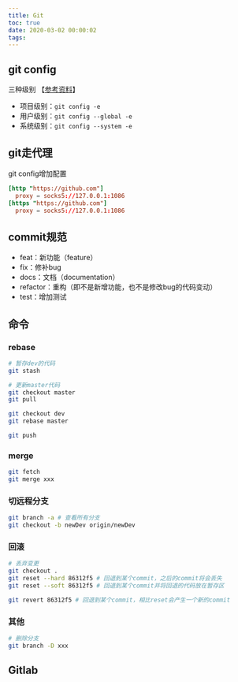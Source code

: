 ```yaml
---
title: Git
toc: true
date: 2020-03-02 00:00:02
tags:
---
```



## git config
三种级别 【[参考资料](https://zhuanlan.zhihu.com/p/62148578
)】
* 项目级别：`git config -e`
* 用户级别：`git config --global -e`
* 系统级别：`git config --system -e`


## git走代理
git config增加配置
```toml
[http "https://github.com"]
  proxy = socks5://127.0.0.1:1086
[https "https://github.com"]
  proxy = socks5://127.0.0.1:1086
```

## commit规范
* feat：新功能（feature）
* fix：修补bug
* docs：文档（documentation）
* refactor：重构（即不是新增功能，也不是修改bug的代码变动）
* test：增加测试


## 命令

### rebase
```sh
# 暂存dev的代码
git stash

# 更新master代码
git checkout master
git pull

git checkout dev
git rebase master

git push
```

### merge
```sh
git fetch
git merge xxx
```


### 切远程分支
```sh
git branch -a # 查看所有分支
git checkout -b newDev origin/newDev
```


### 回滚
```sh
# 丢弃变更
git checkout .
git reset --hard 86312f5 # 回退到某个commit，之后的commit将会丢失
git reset --soft 86312f5 # 回退到某个commit并将回退的代码放在暂存区

git revert 86312f5 # 回退到某个commit，相比reset会产生一个新的commit
```

### 其他
```sh
# 删除分支
git branch -D xxx
```

## Gitlab
